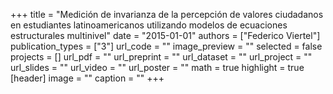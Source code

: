 +++
title = "Medición de invarianza de la percepción de valores ciudadanos en estudiantes latinoamericanos utilizando modelos de ecuaciones estructurales multinivel"
date = "2015-01-01"
authors = ["Federico Viertel"]
publication_types = ["3"]
url_code = ""
image_preview = ""
selected = false
projects = []
url_pdf = ""
url_preprint = ""
url_dataset = ""
url_project = ""
url_slides = ""
url_video = ""
url_poster = ""
math = true
highlight = true
[header]
image = ""
caption = ""
+++
